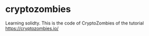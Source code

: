 # cryptozombies
Learning solidty. This is the code of CryptoZombies of the tutorial https://cryptozombies.io/
